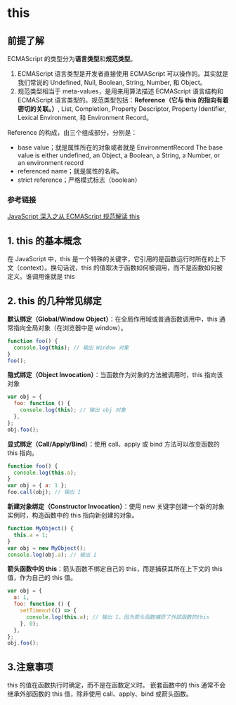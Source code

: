 # this

## 前提了解

ECMAScript 的类型分为**语言类型**和**规范类型**。

1. ECMAScript 语言类型是开发者直接使用 ECMAScript 可以操作的。其实就是我们常说的 Undefined, Null, Boolean, String, Number, 和 Object。
2. 规范类型相当于 meta-values，是用来用算法描述 ECMAScript 语言结构和 ECMAScript 语言类型的。规范类型包括：**Reference（它与 this 的指向有着密切的关联。）**, List, Completion, Property Descriptor, Property Identifier, Lexical Environment, 和 Environment Record。

Reference 的构成，由三个组成部分，分别是：

- base value；就是属性所在的对象或者就是 EnvironmentRecord
  The base value is either undefined, an Object, a Boolean, a String, a Number, or an environment record
- referenced name；就是属性的名称。
- strict reference；严格模式标志（boolean）

### 参考链接

[JavaScript 深入之从 ECMAScript 规范解读 this](https://www.bookstack.cn/read/mqyqingfeng-JavaScript-advance/cb75ffa87707939f.md)

## 1. this 的基本概念

在 JavaScript 中，this 是一个特殊的关键字，它引用的是函数运行时所在的上下文（context）。换句话说，this 的值取决于函数如何被调用，而不是函数如何被定义。谁调用谁就是 this

## 2. this 的几种常见绑定

**默认绑定（Global/Window Object）**：在全局作用域或普通函数调用中，this 通常指向全局对象（在浏览器中是 window）。

```js
function foo() {
  console.log(this); // 输出 Window 对象
}
foo();
```

**隐式绑定（Object Invocation）**：当函数作为对象的方法被调用时，this 指向该对象

```js
var obj = {
  foo: function () {
    console.log(this); // 输出 obj 对象
  },
};
obj.foo();
```

**显式绑定（Call/Apply/Bind）**：使用 call、apply 或 bind 方法可以改变函数的 this 指向。

```js
function foo() {
  console.log(this.a);
}
var obj = { a: 1 };
foo.call(obj); // 输出 1
```

**新建对象绑定（Constructor Invocation）**：使用 new 关键字创建一个新的对象实例时，构造函数中的 this 指向新创建的对象。

```js
function MyObject() {
  this.a = 1;
}
var obj = new MyObject();
console.log(obj.a); // 输出 1
```

**箭头函数中的 this**：箭头函数不绑定自己的 this，而是捕获其所在上下文的 this 值，作为自己的 this 值。

```js
var obj = {
  a: 1,
  foo: function () {
    setTimeout(() => {
      console.log(this.a); // 输出 1，因为箭头函数捕获了外部函数的this
    }, 0);
  },
};
obj.foo();
```

## 3.注意事项

this 的值在函数执行时确定，而不是在函数定义时。
嵌套函数中的 this 通常不会继承外部函数的 this 值，除非使用 call、apply、bind 或箭头函数。
